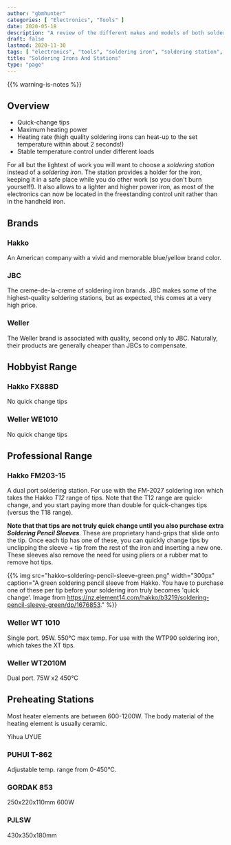 ```yaml
---
author: "gbmhunter"
categories: [ "Electronics", "Tools" ]
date: 2020-05-18
description: "A review of the different makes and models of both soldering irons and soldering stations."
draft: false
lastmod: 2020-11-30
tags: [ "electronics", "tools", "soldering iron", "soldering station", "Hakko", "JBC", "Weller", "infrared", "pre-heating station", "rework" ]
title: "Soldering Irons And Stations"
type: "page"
---
```


{{% warning-is-notes %}}

## Overview

* Quick-change tips
* Maximum heating power
* Heating rate (high quality soldering irons can heat-up to the set temperature within about 2 seconds!)
* Stable temperature control under different loads

For all but the lightest of work you will want to choose a _soldering station_ instead of a _soldering iron_. The station provides a holder for the iron, keeping it in a safe place while you do other work (so you don't burn yourself!). It also allows to a lighter and higher power iron, as most of the electronics can now be located in the freestanding control unit rather than in the handheld iron.

## Brands

### Hakko

An American company with a vivid and memorable blue/yellow brand color.

### JBC

The creme-de-la-creme of soldering iron brands. JBC makes some of the highest-quality soldering stations, but as expected, this comes at a very high price.

### Weller

The Weller brand is associated with quality, second only to JBC. Naturally, their products are generally cheaper than JBCs to compensate.

## Hobbyist Range

### Hakko FX888D

No quick change tips

### Weller WE1010

No quick change tips

## Professional Range

### Hakko FM203-15

A dual port soldering station. For use with the FM-2027 soldering iron which takes the Hakko _T12_ range of tips. Note that the T12 range are quick-change, and you start paying more than double for quick-changes tips (versus the T18 range).

**Note that that tips are not truly quick change until you also purchase extra _Soldering Pencil Sleeves_**. These are proprietary hand-grips that slide onto the tip. Once each tip has one of these, you can quickly change tips by unclipping the sleeve + tip from the rest of the iron and inserting a new one. These sleeves also remove the need for using pliers or a rubber mat to remove hot tips.

{{% img src="hakko-soldering-pencil-sleeve-green.png" width="300px" caption="A green soldering pencil sleeve from Hakko. You have to purchase one of these per tip before your soldering iron truly becomes 'quick change'. Image from https://nz.element14.com/hakko/b3219/soldering-pencil-sleeve-green/dp/1676853." %}}

### Weller WT 1010

Single port. 95W. 550°C max temp. For use with the WTP90 soldering iron, which takes the XT tips.

### Weller WT2010M

Dual port.
75W x2
450°C

## Preheating Stations

Most heater elements are between 600-1200W. The body material of the heating element is usually ceramic.

Yihua
UYUE

### PUHUI T-862

Adjustable temp. range from 0-450°C.

### GORDAK 853

250x220x110mm
600W

### PJLSW

430x350x180mm
